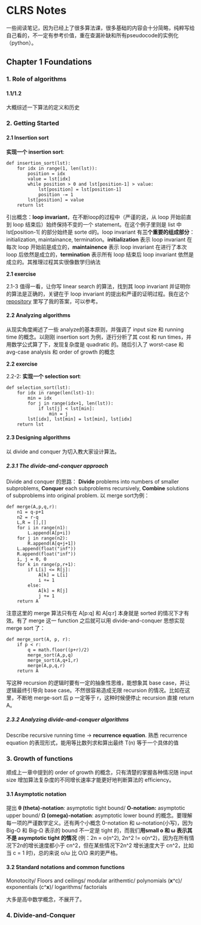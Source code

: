 
# CLRS Notes
一些阅读笔记，因为已经上了很多算法课，很多基础的内容会十分简略，纯粹写给自己看的，不一定有参考价值，重在查漏补缺和所有pseudocode的实例化（python）。

## Chapter 1 Foundations

### **1. Role of algorithms**

#### 1.1/1.2

大概综述一下算法的定义和历史

### **2. Getting Started**

#### 2.1 Insertion sort

**实现一个 insertion sort**:

```
def insertion_sort(lst):
    for idx in range(1, len(lst)):
        position = idx
        value = lst[idx]
        while position > 0 and lst[position-1] > value:
            lst[position] = lst[position-1]
            position -= 1
        lst[position] = value 
    return lst
```
引出概念：**loop invariant**，在不断loop的过程中（严谨的说，从 loop 开始前直到 loop 结束后）始终保持不变的一个 statement。在这个例子里则是 list 中
lst[position-1[ 的部分始终是 sorte d的。loop invariant 有**三个重要的组成部分**：initialization, maintainance, termination。**initialization** 表示 loop invariant 在每次 loop 开始前是成立的，**maintainence** 表示 loop invariant 在进行了本次 loop 后依然是成立的，**termination** 表示所有 loop 结束后 loop invariant 依然是成立的。其推理过程其实很像数学归纳法

**2.1 exercise**

2.1-3 值得一看，让你写 linear search 的算法，找到其 loop invariant 并证明你的算法是正确的，关键在于 loop invariant 的提出和严谨的证明过程。我在这个 [repository](https://github.com/gzc/CLRS/blob/master/C02-Getting-Started/2.1.md) 里写了我的答案，可以参考。

#### 2.2 Analyzing algorithms

从现实角度阐述了一些 analyze的基本原则，并强调了 input size 和 running time 的概念。以刚刚 insertion sort 为例，逐行分析了其 cost 和 run times，并用数学公式算了下，发现复杂度是 quadratic 的。随后引入了 worst-case 和 avg-case analysis 和 order of growth 的概念

**2.2 exercise**

2.2-2: **实现一个 selection sort**:
```
def selection_sort(lst):
    for idx in range(len(lst)-1):
        min = idx
        for j in range(idx+1, len(lst)):
            if lst[j] < lst[min]:
                min = j
        lst[idx], lst[min] = lst[min], lst[idx]
    return lst
```

#### 2.3 Designing algorithms

以 divide and conquer 为切入教大家设计算法。

##### 2.3.1 The divide-and-conquer approach

Divide and conquer 的思路： **Divide** problems into numbers of smaller subproblems, **Conquer** each subproblems recursively, **Combine** solutions of subproblems into original problem. 以 merge sort为例：
```
def merge(A,p,q,r):
    n1 = q-p+1
    n2 = r-q
    L,R = [],[]
    for i in range(n1):
        L.append(A[p+i])
    for j in range(n2):
        R.append(A[q+j+1])
    L.append(float("inf"))
    R.append(float("inf"))
    i, j = 0, 0
    for k in range(p,r+1):
        if L[i] <= R[j]:
            A[k] = L[i]
            i += 1
        else:
            A[k] = R[j]
            j += 1
    return A
```
注意这里的 merge 算法只有在 A[p:q] 和 A[q:r] 本身就是 sorted 的情况下才有效。有了 merge 这一 function 之后就可以用 divide-and-conquer 思想实现 merge sort 了：
```
def merge_sort(A, p, r):
    if p < r:
        q = math.floor((p+r)/2)
        merge_sort(A,p,q)
        merge_sort(A,q+1,r)
        merge(A,p,q,r)
    return A
```
写这种 recursion 的逻辑时要有一定的抽象性思维，能想象其 base case，并让逻辑最终引导向 base case。不然很容易造成无限 recursion 的情况。比如在这里，不断地 merge-sort 后 p 一定等于 r，这种时候便停止 recursion 直接 return A。

##### 2.3.2 Analyzing divide-and-conquer algorithms

Describe recursive running time -> **recurrence equation**. 熟悉 recurrence equation 的表现形式，能用等比数列求和算出最终 T(n) 等于一个具体的值

### **3. Growth of functions**

顺成上一章中提到的 order of growth 的概念，只有清楚的掌握各种情况随 input size 增加算法复杂度的不同增长速率才能更好地判断算法的 efficiency。

#### 3.1 Asymptotic notation

提出 **θ (theta)-notation**: asymptotic tight bound/ **O-notation:** asymptotic upper bound/ **Ω (omega)-notation**: asymptotic lower bound 的概念。要理解每一项的严谨数学定义。还有两个小概念 0-notation 和 ω-notation(小写)，因为Big-O 和 Big-Ω 表示的 bound 不一定是 tight 的，而我们**用small o 和 ω 表示其不是 asymptotic tight 的情况** (例：2n = o(n^2), 2n^2 != o(n^2)，因为在所有情况下2n的增长速度都小于 cn^2，但在某些情况下2n^2 增长速度大于 cn^2，比如当 c = 1 时)，总的来说 o/ω 比 O/Ω 来的更严格。

#### 3.2 Standard notations and common functions

Monotocity/ Floors and ceilings/ modular arithemtic/ polynomials (**x**^c)/ exponentials (c^**x**)/ logarithms/ factorials

大多是高中数学概念，不展开了。

### **4. Divide-and-Conquer**